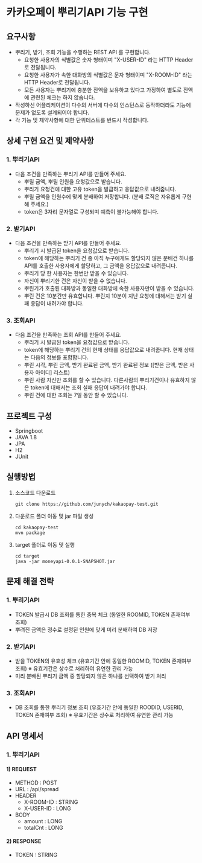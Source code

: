 # 카카오페이 뿌리기API 기능 구현

## 요구사항
- 뿌리기, 받기, 조회 기능을 수행하는 REST API 를 구현합니다.
	- 요청한 사용자의 식별값은 숫자 형태이며 "X-USER-ID" 라는 HTTP Header로 전달됩니다.
	- 요청한 사용자가 속한 대화방의 식별값은 문자 형태이며 "X-ROOM-ID" 라는 HTTP Header로 전달됩니다.
	- 모든 사용자는 뿌리기에 충분한 잔액을 보유하고 있다고 가정하여 별도로 잔액에 관련된 체크는 하지 않습니다.
- 작성하신 어플리케이션이 다수의 서버에 다수의 인스턴스로 동작하더라도 기능에 문제가 없도록 설계되어야 합니다.
- 각 기능 및 제약사항에 대한 단위테스트를 반드시 작성합니다.

## 상세 구현 요건 및 제약사항
### 1. 뿌리기API
- 다음 조건을 만족하는 뿌리기 API를 만들어 주세요.
	- 뿌릴 금액, 뿌릴 인원을 요청값으로 받습니다.
	- 뿌리기 요청건에 대한 고유 token을 발급하고 응답값으로 내려줍니다.
	- 뿌릴 금액을 인원수에 맞게 분배하여 저장합니다. (분배 로직은 자유롭게 구현해 주세요.)
	- token은 3자리 문자열로 구성되며 예측이 불가능해야 합니다.

### 2. 받기API
- 다음 조건을 만족하는 받기 API를 만들어 주세요.
	- 뿌리기 시 발급된 token을 요청값으로 받습니다.
	- token에 해당하는 뿌리기 건 중 아직 누구에게도 할당되지 않은 분배건 하나를 API를 호출한 사용자에게 할당하고, 그 금액을 응답값으로 내려줍니다.
	- 뿌리기 당 한 사용자는 한번만 받을 수 있습니다.
	- 자신이 뿌리기한 건은 자신이 받을 수 없습니다.
	- 뿌린기가 호출된 대화방과 동일한 대화방에 속한 사용자만이 받을 수 있습니다.
	- 뿌린 건은 10분간만 유효합니다. 뿌린지 10분이 지난 요청에 대해서는 받기 실패 응답이 내려가야 합니다.
	
### 3. 조회API
- 다음 조건을 만족하는 조회 API를 만들어 주세요.
	- 뿌리기 시 발급된 token을 요청값으로 받습니다.
	- token에 해당하는 뿌리기 건의 현재 상태를 응답값으로 내려줍니다. 현재 상태는 다음의 정보를 포함합니다.
	- 뿌린 시각, 뿌린 금액, 받기 완료된 금액, 받기 완료된 정보 ([받은 금액, 받은 사용자 아이디] 리스트)
	- 뿌린 사람 자신만 조회를 할 수 있습니다. 다른사람의 뿌리기건이나 유효하지 않은 token에 대해서는 조회 실패 응답이 내려가야 합니다.
	- 뿌린 건에 대한 조회는 7일 동안 할 수 있습니다.
	
	
## 프로젝트 구성
- Springboot
- JAVA 1.8
- JPA
- H2
- JUnit


## 실행방법
1. 소스코드 다운로드

	```
	git clone https://github.com/junych/kakaopay-test.git
	```

2. 다운로드 폴더 이동 및 jar 파일 생성

	```
	cd kakaopay-test
	mvn package
	```
	
3. target 폴더로 이동 및 실행

	```
	cd target
	java -jar moneyapi-0.0.1-SNAPSHOT.jar
	```

## 문제 해결 전략
### 1. 뿌리기API
- TOKEN 발급시 DB 조회를 통한 중복 체크 (동일한 ROOMID, TOKEN 존재여부 조회)
- 뿌려진 금액은 정수로 설정된 인원에 맞게 미리 분배하여 DB 저장

### 2. 받기API
- 받을 TOKEN의 유효성 체크 (유효기간 안에 동일한 ROOMID, TOKEN 존재여부 조회)
  ※ 유효기간은 상수로 처리하여 유연한 관리 가능
- 미리 분배된 뿌리기 금액 중 할당되지 않은 하나를 선택하여 받기 처리

### 3. 조회API
- DB 조회를 통한 뿌리기 정보 조회 (유효기간 안에 동일한 ROODID, USERID, TOKEN 존재여부 조회)
  ※ 유효기간은 상수로 처리하여 유연한 관리 가능


## API 명세서
### 1. 뿌리기API
#### 1) REQUEST
- METHOD : POST
- URL : /api/spread
- HEADER
	- X-ROOM-ID : STRING
	- X-USER-ID : LONG
- BODY
	- amount : LONG
	- totalCnt : LONG
#### 2) RESPONSE
- TOKEN : STRING

